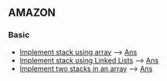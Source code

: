 ## AMAZON
### Basic
* [Implement stack using array](https://practice.geeksforgeeks.org/problems/implement-stack-using-array/1/?track=amazon-stacks&batchId=192#) --> [Ans](/stack/stack_arr.cpp)
* [Implement stack using Linked Lists](https://practice.geeksforgeeks.org/problems/implement-stack-using-linked-list/0/?track=amazon-stacks&batchId=192) --> [Ans](/stack/stack_ll.cpp)
* [Implement two stacks in an array](https://practice.geeksforgeeks.org/problems/implement-two-stacks-in-an-array/0/?track=amazon-stacks&batchId=192) --> [Ans](/stack/two_stack_arr.cpp)
